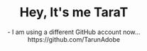 <h1 align="center">Hey, It's me TaraT</h1>

<p align="center">
- I am using a different GitHub account now... https://github.com/TarunAdobe
<br>
</p>

<br>

